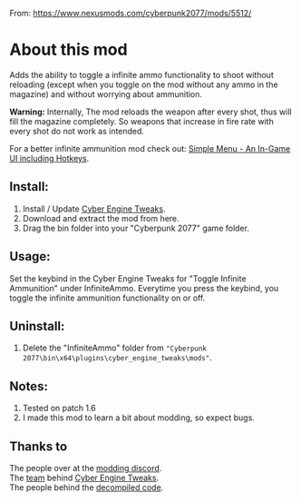 From: https://www.nexusmods.com/cyberpunk2077/mods/5512/
# About this mod

Adds the ability to toggle a infinite ammo functionality to shoot without reloading (except when you toggle on the mod without any ammo in the magazine) and without worrying about ammunition.

**Warning:** Internally, The mod reloads the weapon after every shot, thus will fill the magazine completely. So weapons that increase in fire rate with every shot do not work as intended.

For a better infinite ammunition mod check out: [Simple Menu - An In-Game UI including Hotkeys](https://www.nexusmods.com/cyberpunk2077/mods/818).

## Install:
1) Install / Update [Cyber Engine Tweaks](https://www.nexusmods.com/cyberpunk2077/mods/107).
2) Download and extract the mod from here.
3) Drag the bin folder into your "Cyberpunk 2077" game folder.


## Usage:
Set the keybind in the Cyber Engine Tweaks for "Toggle Infinite Ammunition" under InfiniteAmmo.
Everytime you press the keybind, you toggle the infinite ammunition functionality on or off.


## Uninstall:
1) Delete the "InfiniteAmmo" folder from `"Cyberpunk 2077\bin\x64\plugins\cyber_engine_tweaks\mods"`.


## Notes:
1) Tested on patch 1.6
2) I made this mod to learn a bit about modding, so expect bugs.

## Thanks to
The people over at the [modding discord](https://discord.gg/Epkq79kd96).  
The [team](https://github.com/yamashi/CyberEngineTweaks/graphs/contributors) behind [Cyber Engine Tweaks](https://github.com/yamashi/CyberEngineTweaks).  
The people behind the [decompiled code](https://codeberg.org/adamsmasher/cyberpunk).
